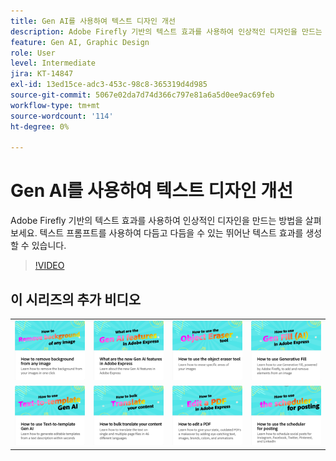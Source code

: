 ```yaml
---
title: Gen AI를 사용하여 텍스트 디자인 개선
description: Adobe Firefly 기반의 텍스트 효과를 사용하여 인상적인 디자인을 만드는 방법을 살펴보세요.
feature: Gen AI, Graphic Design
role: User
level: Intermediate
jira: KT-14847
exl-id: 13ed15ce-adc3-453c-98c8-365319d4d985
source-git-commit: 5067e02da7d74d366c797e81a6a5d0ee9ac69feb
workflow-type: tm+mt
source-wordcount: '114'
ht-degree: 0%

---
```


# Gen AI를 사용하여 텍스트 디자인 개선

Adobe Firefly 기반의 텍스트 효과를 사용하여 인상적인 디자인을 만드는 방법을 살펴보세요. 텍스트 프롬프트를 사용하여 다듬고 다듬을 수 있는 뛰어난 텍스트 효과를 생성할 수 있습니다.

>[!VIDEO](https://video.tv.adobe.com/v/3427021?quality=12&learn=on&hidetitle=true)

## 이 시리즈의 추가 비디오

<table style="table-layout:fixed">
<tr>
   <td>
         <a href="remove-background.md">
            <img alt="이미지에서 배경을 제거하는 방법" src="assets/background.png" />
         </a>
   </td>
   <td>
         <a href="intro-gen-ai.md">
            <img alt="Adobe Express의 새로운 Gen AI 기능은 무엇입니까?" src="assets/intro-gen-ai.png" />
         </a>
   </td>
   <td>
         <a href="object-eraser.md">
            <img alt="개체 지우개 도구 사용 방법" src="assets/object-eraser.png" />
         </a>
   </td>
   <td>
         <a href="generative-fill.md">
            <img alt="생성형 채우기 사용 방법" src="assets/gen-fill.png" />
         </a>
   </td>      
</tr>
<tr>
   <td>
      <a href="text-to-template.md">
         <img alt="Text-to-template Gen AI를 사용하는 방법" src="assets/text-to-template.png" />
      </a>
   </td>
   <td>
      <a href="bulk-translate.md">
         <img alt="콘텐츠를 대량으로 변환하는 방법" src="assets/bulk-translate.png" />
      </a>
   </td>
   <td>
      <a href="edit-a-pdf.md">
         <img alt="PDF 편집 방법" src="assets/edit-pdf.png" />
      </a>
   </td>
   <td>
      <a href="schedule.md">
         <img alt="게시용 스케줄러를 사용하는 방법" src="assets/schedule.png" />
      </a>
   </td>
</tr>
</table>

